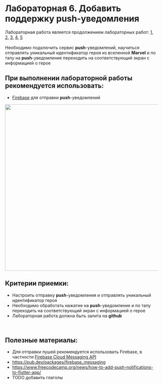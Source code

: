 # Лабораторная 6. Добавить поддержку push-уведомления

Лабораторная работа является продолжением лабораторных работ: [1,](./Lab01.md) [2,](./Lab02.md) [3,](./Lab03.md) [4,](./Lab04.md) [5](./Lab05.md)
<br>
<br>
Необходимо подключить сервис **push**-уведомлений, научиться отправлять уникальный идентификатор героя из вселенной **Marvel** и по тапу на **push**-уведомление переходить на соответствующий экран с информацией о герое

## При выполнении лабораторной работы рекомендуется использовать:
- [Firebase](https://firebase.google.com/) для отправки **push**-уведомлений

<p align="center">
   <img src="https://firebase.google.com/docs/cloud-messaging/images/diagram-FCM.png"  width="550">
</p>

## Критерии приемки:

- Настроить отправку **push**-уведомления и отправлять уникальный идентификатор героя
- Необходимо обработать нажатие на **push**-уведомление и по тапу переходить на соответствующий экран с информацией о герое
- Лабораторная работа должна быть залита на **github**

<br>

## Полезные материалы:

- Для отправки пушей рекомендуется использовать Firebase, в частности
  [Firebase Cloud Messaging API](https://firebase.google.com/docs/cloud-messaging)
- https://pub.dev/packages/firebase_messaging
- https://www.freecodecamp.org/news/how-to-add-push-notifications-to-flutter-app/
- TODO добавить глаголы
